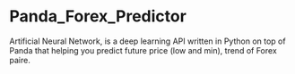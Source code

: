 # Panda_Forex_Predictor
Artificial Neural Network, is a deep learning API written in Python on top of Panda that helping you predict future price (low and min), trend of Forex paire.
